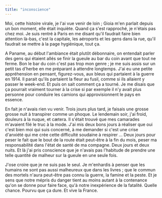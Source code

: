 ```yaml
---
title: "inconscience"
---
```


Moi, cette histoire virale, je l'ai vue venir de loin ; Gioia m'en parlait
depuis un bon moment, elle était inquiète. Quand ça s'est rapproché, je 
n'étais pas chez moi. Je suis rentré à Paris en me disant qu'il faudrait faire
bien attention là-bas, c'est la capitale, les aéroports et les gens dans la rue,
qu'il faudrait se mettre à la page hygiénique, tout ça.

A Paname, au début l'ambiance était plutôt débonnaire, on entendait parler des
gens qui étaient allés se finir la gueule au bar du coin avant que tout ne
ferme. Bon le bar du coin c'est pas trop mon genre ; je me suis assis sur un
petit tas d'herbe en me préparant à attendre longtemps. J'ai eu une petite
appréhension en pensant, figurez-vous, aux bleus qui partaient à la guerre en 1914.
Il parait qu'ils partaient la fleur au fusil, comme si ils allaient y
passer le week-end. Et puis on sait comment ça a tourné. Je me disais que ça
pourrait vraiment tourner à la crise si par exemple il n'y avait plus personne
pour conduire les camions qui approvisionnent le pays en essence.

En fait je n'avais rien vu venir. Trois jours plus tard, je faisais une grosse
grosse nuit à transpirer comme un phoque. Le lendemain soir, j'ai froid,
douleurs à la nuque, et cætera. Il s'était trouvé que mes camarades m'avaient
filé le truc à la mode. J'ai mis deux bons jours à réaliser que oui c'est bien
moi qui suis concerné, à me demander si c'est une crise d'anxiété qui me crée
cette difficulté soudaine à respirer ... Deux jours pour peser le fait que le
bout de la route était peut-être à la fin du mois, peser ma responsabilité dans 
l'état de santé de ma compagne. Deux jours et deux nuits. Et là j'ai pris
conscience que je n'avais pas l'habitude de prendre une telle quantité de
malheur sur la gueule en une seule fois.

J'ose croire que je ne suis pas le seul. Je m'enhardis à penser que les humains
ne sont pas aussi malheureux que dans les livres ; que le commun des mortels
n'aura peut-être pas connu la guerre, la famine et la peste. Et je sens que
notre mépris du danger tient au moins autant à la contenance qu'on se donne pour
faire face, qu'à notre inexpérience de la fatalité. Quelle chance. Pourvu que ça
dure. Et vive la France.

